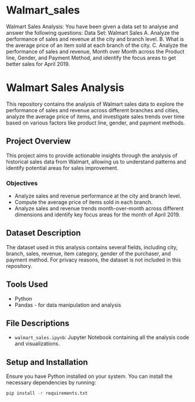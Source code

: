 # Walmart_sales

Walmart Sales Analysis:
You have been given a data set to analyse and answer the following questions: 
Data Set: Walmart Sales 
A. Analyze the performance of sales and revenue at the city and branch level.
B. What is the average price of an item sold at each branch of the city.
C. Analyze the performance of sales and revenue, Month over Month across the Product line, Gender, and Payment Method, and identify the focus areas to get better sales for April 2019. 

# Walmart Sales Analysis

This repository contains the analysis of Walmart sales data to explore the performance of sales and revenue across different branches and cities, analyze the average price of items, and investigate sales trends over time based on various factors like product line, gender, and payment methods.

## Project Overview

This project aims to provide actionable insights through the analysis of historical sales data from Walmart, allowing us to understand patterns and identify potential areas for sales improvement.

### Objectives

- Analyze sales and revenue performance at the city and branch level.
- Compute the average price of items sold in each branch.
- Analyze sales and revenue trends month-over-month across different dimensions and identify key focus areas for the month of April 2019.

## Dataset Description

The dataset used in this analysis contains several fields, including city, branch, sales, revenue, item category, gender of the purchaser, and payment method. For privacy reasons, the dataset is not included in this repository.

## Tools Used

- Python
- Pandas - for data manipulation and analysis

## File Descriptions

- `walmart_sales.ipynb`: Jupyter Notebook containing all the analysis code and visualizations.


## Setup and Installation

Ensure you have Python installed on your system. You can install the necessary dependencies by running:

```bash
pip install -r requirements.txt

